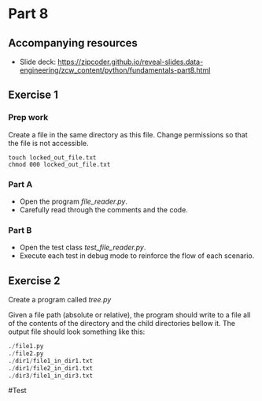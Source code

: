# Part 8

## Accompanying resources
* Slide deck: https://zipcoder.github.io/reveal-slides.data-engineering/zcw_content/python/fundamentals-part8.html

## Exercise 1

### Prep work

Create a file in the same directory as this file. Change permissions so that the file is not accessible. 
```
touch locked_out_file.txt
chmod 000 locked_out_file.txt
```

### Part A 

* Open the program *file_reader.py*.
* Carefully read through the comments and the code.

### Part B

* Open the test class *test_file_reader.py*.
* Execute each test in debug mode to reinforce the flow of each scenario.



## Exercise 2

Create a program called *tree.py*

Given a file path (absolute or relative), the program should write to a file all of the contents of the directory and the child directories bellow it.
The output file should look something like this:

```python
./file1.py
./file2.py
./dir1/file1_in_dir1.txt
./dir1/file2_in_dir1.txt
./dir3/file1_in_dir3.txt
```
#Test